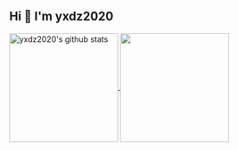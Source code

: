 ## Hi 👋 I'm yxdz2020

<a href="https://github.com/yxdz2020">
  <img align="center" height="195" src="https://github-readme-stats.vercel.app/api?username=yxdz2020&show_icons=true&theme=solarized-light&count_private=true&show=prs_merged_percentage" alt="yxdz2020's github stats" />
</a>

<a href="https://github.com/yxdz2020?tab=repositories">
  <img align="center" height="195" src="https://github-readme-stats.vercel.app/api/top-langs/?username=yxdz2020&layout=compact&theme=solarized-light" />
</a>
